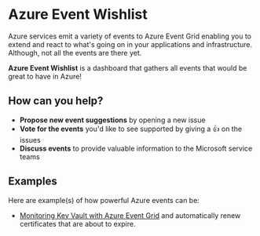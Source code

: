 # Azure Event Wishlist

Azure services emit a variety of events to Azure Event Grid enabling you to extend and react to what's going on in your applications and infrastructure. Although, not all the events are there yet.

**Azure Event Wishlist** is a dashboard that gathers all events that would be great to have in Azure!

## How can you help?

- **Propose new event suggestions** by opening a new issue
- **Vote for the events** you'd like to see supported by giving a :+1: on the issues
- **Discuss events** to provide valuable information to the Microsoft service teams

## Examples

Here are example(s) of how powerful Azure events can be:

- [Monitoring Key Vault with Azure Event Grid](https://docs.microsoft.com/en-us/azure/key-vault/event-grid-overview) and automatically renew certificates that are about to expire.
